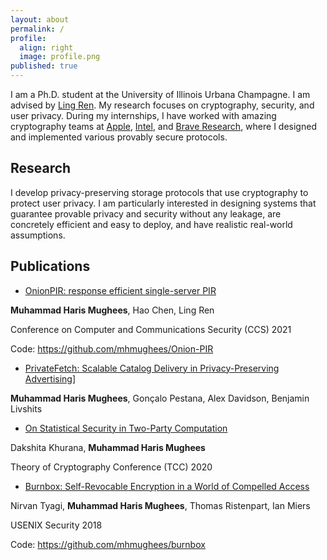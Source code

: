 ```yaml
---
layout: about
permalink: /
profile:
  align: right
  image: profile.png
published: true
---
```


I am a Ph.D. student at the University of Illinois Urbana Champagne. I am advised by [Ling Ren](https://sites.google.com/view/renling). My research focuses on cryptography, security, and user privacy. During my internships, I have worked with amazing cryptography teams at [Apple](https://www.apple.com), [Intel](https://www.intel.com/content/www/us/en/developer/articles/technical/introducing-intel-hexl.html), and [Brave Research](https://brave.com/research/), where I designed and implemented various provably secure protocols.

## Research

 I develop privacy-preserving storage protocols that use cryptography to protect user privacy. I am particularly interested in designing systems that guarantee provable privacy and security without any leakage, are concretely efficient and easy to deploy, and have realistic real-world assumptions. 

## Publications

- [OnionPIR: response efficient single-server PIR](https://dl.acm.org/doi/abs/10.1145/3460120.3485381?casa_token=6SS2B61Ci8EAAAAA:MjC1TSdtTrYwLFPQlhQo4h0LH1Uetk4lp3_m6byNa6UzG2VHoKO1adnYOTZ6nZEx3lIZX3jEASnQaQ)

**Muhammad Haris Mughees**, Hao Chen, Ling Ren

Conference on Computer and Communications Security (CCS) 2021

Code: https://github.com/mhmughees/Onion-PIR

- [PrivateFetch: Scalable Catalog Delivery in Privacy-Preserving Advertising](https://arxiv.org/abs/2109.08189)]

**Muhammad Haris Mughees**, Gonçalo Pestana, Alex Davidson, Benjamin Livshits

- [On Statistical Security in Two-Party Computation](https://eprint.iacr.org/2020/1428)

Dakshita Khurana, **Muhammad Haris Mughees**

Theory of Cryptography Conference (TCC) 2020

- [Burnbox: Self-Revocable Encryption in a World of Compelled Access](https://www.usenix.org/conference/usenixsecurity18/presentation/tyagi)

Nirvan Tyagi,  **Muhammad Haris Mughees**, Thomas Ristenpart, Ian Miers  

USENIX Security 2018

Code: https://github.com/mhmughees/burnbox
